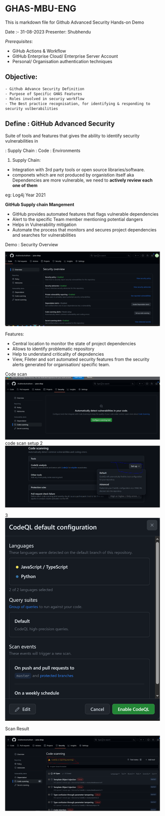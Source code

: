 # GHAS-MBU-ENG

This is markdown file for Github Advanced Security Hands-on Demo 

Date :- 31-08-2023 
Presenter: Shubhendu

*Prerequisites*:
   - GiHub Actions & Workflow
   - GitHub Enterprise Cloud/ Enterprise Server Account 
   - Personal/ Organisation authentication techniques 

## Objective:
    - Github Advance Security Definition 
    - Purpose of Specific GHAS Features
    - Roles involved in securiy workflow
    - The Best practice recognisation, for identifying & responding to security vulberabilities

## Define : GitHub Advanced Security 

Suite of tools and features that gives the ability to identify security vulnerabilities in

: Supply Chain 
: Code
: Environments

1. Supply Chain: 

- Integration with 3rd party tools or open source libraries/software.
- componets which are not produced by organistion itself aka Dependencies are more vulnerable, we need to **actively review each one of them** 

eg: Log4j Year 2021

**GitHub Supply chain Mangement**

- GitHub provides automated features that flags vulnerable dependencies
- Alert to the specific Team member mentioning potential dangers 
- Helps in Vulnerability mitigation 
- Automate the process that monitors and secures project dependencies and searches for vulnerabilities 

Demo : Security Overview 

![Alt text](image.png)

Features:
 
 * Central location to monitor the state of project dependencies
 * Allows to identify problematic repository
 * Help to understand criticality of depndencies 
 * View, Fileter and sort automated security features from the security alerts generated for organisation/ specific team.


Code scan
 ![Alt text](image-1.png)   
code scan setup 2
 ![Alt text](image-2.png)

 3
 ![Alt text](image-3.png)

 Scan Result 

 ![Alt text](image-4.png)